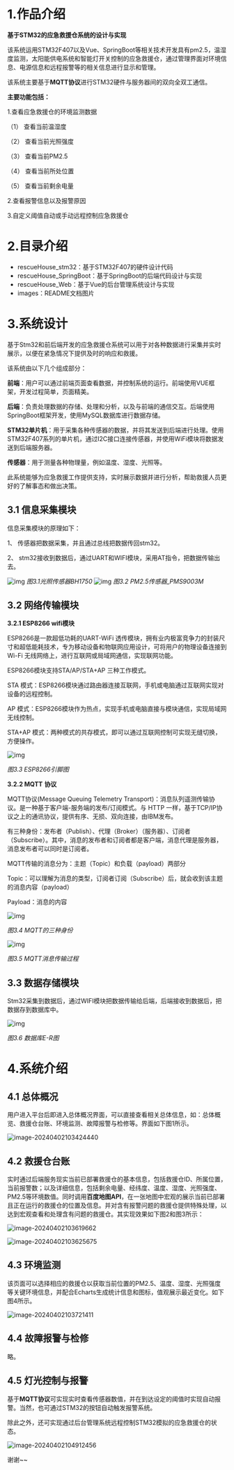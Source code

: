 # 1.作品介绍

**基于STM32的应急救援仓系统的设计与实现**

该系统运用STM32F407以及Vue、SpringBoot等相关技术开发具有pm2.5，温湿度监测，太阳能供电系统和智能灯开关控制的应急救援仓，通过管理界面对环境信息、电源信息和远程报警等的相关信息进行显示和管理。

该系统主要基于**MQTT协议**进行STM32硬件与服务器间的双向全双工通信。

**主要功能包括：**

1.查看应急救援仓的环境监测数据 

（1） 查看当前温湿度

（2） 查看当前光照强度

（3） 查看当前PM2.5

（4） 查看当前所处位置

（5） 查看当前剩余电量

2.查看报警信息以及报警原因

3.自定义阈值自动或手动远程控制应急救援仓



# 2.目录介绍

* rescueHouse_stm32：基于STM32F407的硬件设计代码
* rescueHouse_SpringBoot：基于SpringBoot的后端代码设计与实现
* rescueHouse_Web：基于Vue的后台管理系统设计与实现
* images：README文档图片





# 3.系统设计

基于Stm32和前后端开发的应急救援仓系统可以用于对各种数据进行采集并实时展示，以便在紧急情况下提供及时的响应和救援。

该系统由以下几个组成部分：

**前端**：用户可以通过前端页面查看数据，并控制系统的运行。前端使用VUE框架，开发过程简单，页面精美。

**后端**：负责处理数据的存储、处理和分析，以及与前端的通信交互。后端使用SpringBoot框架开发，使用MySQL数据库进行数据存储。

**STM32单片机**：用于采集各种传感器的数据，并将其发送到后端进行处理。使用STM32F407系列的单片机，通过I2C接口连接传感器，并使用WiFi模块将数据发送到后端服务器。

**传感器**：用于测量各种物理量，例如温度、湿度、光照等。

此系统能够为应急救援工作提供支持，实时展示数据并进行分析，帮助救援人员更好的了解事态和做出决策。

## 3.1 信息采集模块

信息采集模块的原理如下：

1、 传感器把数据采集，并且通过总线把数据传回stm32。

2、 stm32接收到数据后，通过UART和WIFI模块，采用AT指令，把数据传输出去。

![img](https://github.com/LiangZii/rescueHouse/blob/master/iamges/clip_image002.gif)
*图3.1光照传感器BH1750*
![img](https://github.com/LiangZii/rescueHouse/blob/master/iamges/clip_image004.gif)
*图3.2 PM2.5传感器_PMS9003M*

 

## 3.2 网络传输模块

**3.2.1 ESP8266 wifi模块**

ESP8266是一款超低功耗的UART-WiFi 透传模块，拥有业内极富竞争力的封装尺寸和超低能耗技术，专为移动设备和物联网应用设计，可将用户的物理设备连接到Wi-Fi 无线网络上，进行互联网或局域网通信，实现联网功能。

ESP8266模块支持STA/AP/STA+AP 三种工作模式。

STA 模式：ESP8266模块通过路由器连接互联网，手机或电脑通过互联网实现对设备的远程控制。

AP 模式：ESP8266模块作为热点，实现手机或电脑直接与模块通信，实现局域网无线控制。

STA+AP 模式：两种模式的共存模式，即可以通过互联网控制可实现无缝切换，方便操作。

![img](https://github.com/LiangZii/rescueHouse/blob/master/iamges/clip_image010.gif)

*图3.3 ESP8266引脚图*



**3.2.2 MQTT** **协议**

MQTT协议(Message Queuing Telemetry Transport)：消息队列遥测传输协议。是一种基于客户端-服务端的发布/订阅模式。与 HTTP 一样，基于TCP/IP协议之上的通讯协议，提供有序、无损、双向连接，由IBM发布。

有三种身份：发布者（Publish）、代理（Broker）（服务器）、订阅者（Subscribe）。其中，消息的发布者和订阅者都是客户端，消息代理是服务器，消息发布者可以同时是订阅者。

MQTT传输的消息分为：主题（Topic）和负载（payload）两部分

Topic：可以理解为消息的类型，订阅者订阅（Subscribe）后，就会收到该主题的消息内容（payload）

Payload：消息的内容

 

![img](https://github.com/LiangZii/rescueHouse/blob/master/iamges/clip_image014.jpg)

*图3.4 MQTT的三种身份* 

![img](https://github.com/LiangZii/rescueHouse/blob/master/iamges/clip_image016.jpg)

*图3.5 MQTT消息传输过程*

## 3.3 数据存储模块

Stm32采集到数据后，通过WIFI模块把数据传输给后端，后端接收到数据后，把数据存到数据库中。

 

![img](https://github.com/LiangZii/rescueHouse/blob/master/iamges/clip_image018.gif)

*图3.6 数据库E-R图*



# 4.系统介绍

## 4.1 总体概况

用户进入平台后即进入总体概况界面，可以直接查看相关总体信息，如：总体概览、救援仓台账、环境监测、故障报警与检修等。界面如下图1所示。

![image-20240402103424440](https://github.com/LiangZii/rescueHouse/blob/master/iamges/image-20240402103424440.png)



## 4.2 救援仓台账

实时通过后端服务现实当前已部署救援仓的基本信息，包括救援仓ID、所属位置，当前报警数；以及详细信息，包括剩余电量、经纬度、温度、湿度、光照强度、PM2.5等环境数值。同时调用**百度地图API**，在一张地图中宏观的展示当前已部署且正在运行的救援仓的位置及信息。并对含有报警问题的救援仓提供特殊处理，以达到宏观查看和处理含有问题的救援仓。其实现效果如下图2和图3所示：

![image-20240402103619662](https://github.com/LiangZii/rescueHouse/blob/master/iamges/image-20240402103619662.png)

![image-20240402103625675](https://github.com/LiangZii/rescueHouse/blob/master/iamges/image-20240402103625675.png)

## 4.3 环境监测

该页面可以选择相应的救援仓以获取当前位置的PM2.5、温度、湿度、光照强度等关键环境信息，并配合Echarts生成统计信息和图标，值观展示最近变化。如下图4所示。

![image-20240402103721411](https://github.com/LiangZii/rescueHouse/blob/master/iamges/image-20240402103721411.png)



## 4.4 故障报警与检修

略。



## 4.5 灯光控制与报警

基于**MQTT协议**可实现实时查看传感器数值，并在到达设定的阈值时实现自动报警。当然，也可通过STM32的按钮自动触发报警系统。

除此之外，还可实现通过后台管理系统远程控制STM32模拟的应急救援仓的状态。

![image-20240402104912456](https://github.com/LiangZii/rescueHouse/blob/master/iamges/image-20240402104912456.png)





谢谢~~
